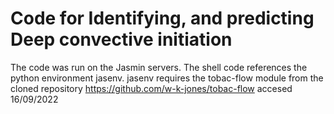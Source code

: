 # Code for Identifying, and predicting Deep convective initiation

The code was run on the Jasmin servers.
The shell code references the python environment jasenv.
jasenv requires the tobac-flow module from the cloned repository https://github.com/w-k-jones/tobac-flow accesed 16/09/2022
